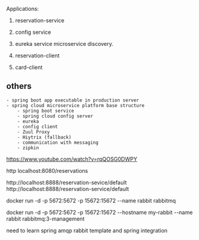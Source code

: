 Applications:
  1. reservation-service
  2. config service
  3. eureka service
      microservice discovery.
  4. reservation-client

  3. card-client


## others
    - spring boot app executable in production server
    - spring cloud microservice platform base structure
        - spring boot service
        - spring cloud config server
        - eureka
        - config client
        - Zuul Proxy
        - Hiytrix (fallback)
        - communication with messaging
        - zipkin


https://www.youtube.com/watch?v=rqQOSG0DWPY


http localhost:8080/reservations


http://localhost:8888/reservation-sevice/default
http://localhost:8888/reservation-service/default

docker run -d -p 5672:5672 -p 15672:15672  --name rabbit rabbitmq

docker run -d  -p 5672:5672 -p 15672:15672 --hostname my-rabbit --name rabbit rabbitmq:3-management


need to learn spring amqp rabbit template and spring integration
